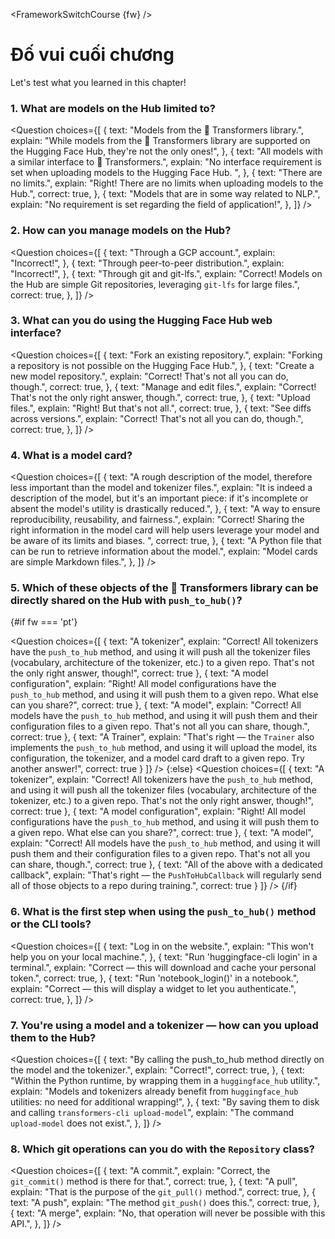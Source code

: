 <FrameworkSwitchCourse {fw} />

<!-- DISABLE-FRONTMATTER-SECTIONS -->

# Đố vui cuối chương

Let's test what you learned in this chapter!

### 1. What are models on the Hub limited to?

<Question
  choices={[
    {
      text: "Models from the 🤗 Transformers library.",
      explain:
        "While models from the 🤗 Transformers library are supported on the Hugging Face Hub, they're not the only ones!",
    },
    {
      text: "All models with a similar interface to 🤗 Transformers.",
      explain:
        "No interface requirement is set when uploading models to the Hugging Face Hub. ",
    },
    {
      text: "There are no limits.",
      explain: "Right! There are no limits when uploading models to the Hub.",
      correct: true,
    },
    {
      text: "Models that are in some way related to NLP.",
      explain: "No requirement is set regarding the field of application!",
    },
  ]}
/>

### 2. How can you manage models on the Hub?

<Question
  choices={[
    {
      text: "Through a GCP account.",
      explain: "Incorrect!",
    },
    {
      text: "Through peer-to-peer distribution.",
      explain: "Incorrect!",
    },
    {
      text: "Through git and git-lfs.",
      explain:
        "Correct! Models on the Hub are simple Git repositories, leveraging <code>git-lfs</code> for large files.",
      correct: true,
    },
  ]}
/>

### 3. What can you do using the Hugging Face Hub web interface?

<Question
  choices={[
    {
      text: "Fork an existing repository.",
      explain: "Forking a repository is not possible on the Hugging Face Hub.",
    },
    {
      text: "Create a new model repository.",
      explain: "Correct! That's not all you can do, though.",
      correct: true,
    },
    {
      text: "Manage and edit files.",
      explain: "Correct! That's not the only right answer, though.",
      correct: true,
    },
    {
      text: "Upload files.",
      explain: "Right! But that's not all.",
      correct: true,
    },
    {
      text: "See diffs across versions.",
      explain: "Correct! That's not all you can do, though.",
      correct: true,
    },
  ]}
/>

### 4. What is a model card?

<Question
  choices={[
    {
      text: "A rough description of the model, therefore less important than the model and tokenizer files.",
      explain:
        "It is indeed a description of the model, but it's an important piece: if it's incomplete or absent the model's utility is drastically reduced.",
    },
    {
      text: "A way to ensure reproducibility, reusability, and fairness.",
      explain:
        "Correct! Sharing the right information in the model card will help users leverage your model and be aware of its limits and biases. ",
      correct: true,
    },
    {
      text: "A Python file that can be run to retrieve information about the model.",
      explain: "Model cards are simple Markdown files.",
    },
  ]}
/>

### 5. Which of these objects of the 🤗 Transformers library can be directly shared on the Hub with `push_to_hub()`?

{#if fw === 'pt'}

<Question
	choices={[
		{
			text: "A tokenizer",
			explain: "Correct! All tokenizers have the <code>push_to_hub</code> method, and using it will push all the tokenizer files (vocabulary, architecture of the tokenizer, etc.) to a given repo. That's not the only right answer, though!",
            correct: true
		},
		{
			text: "A model configuration",
			explain: "Right! All model configurations have the <code>push_to_hub</code> method, and using it will push them to a given repo. What else can you share?",
            correct: true
		},
		{
			text: "A model",
			explain: "Correct! All models have the <code>push_to_hub</code> method, and using it will push them and their configuration files to a given repo. That's not all you can share, though.",
            correct: true
		},
        {
			text: "A Trainer",
			explain: "That's right — the <code>Trainer</code> also implements the <code>push_to_hub</code> method, and using it will upload the model, its configuration, the tokenizer, and a model card draft to a given repo. Try another answer!",
            correct: true
		}
	]}
/>
{:else}
<Question
	choices={[
		{
			text: "A tokenizer",
			explain: "Correct! All tokenizers have the <code>push_to_hub</code> method, and using it will push all the tokenizer files (vocabulary, architecture of the tokenizer, etc.) to a given repo. That's not the only right answer, though!",
            correct: true
		},
		{
			text: "A model configuration",
			explain: "Right! All model configurations have the <code>push_to_hub</code> method, and using it will push them to a given repo. What else can you share?",
            correct: true
		},
		{
			text: "A model",
			explain: "Correct! All models have the <code>push_to_hub</code> method, and using it will push them and their configuration files to a given repo. That's not all you can share, though.",
            correct: true
		},
		{
			text: "All of the above with a dedicated callback",
			explain: "That's right — the <code>PushToHubCallback</code> will regularly send all of those objects to a repo during training.",
            correct: true
		}
	]}
/>
{/if}

### 6. What is the first step when using the `push_to_hub()` method or the CLI tools?

<Question
  choices={[
    {
      text: "Log in on the website.",
      explain: "This won't help you on your local machine.",
    },
    {
      text: "Run 'huggingface-cli login' in a terminal.",
      explain: "Correct — this will download and cache your personal token.",
      correct: true,
    },
    {
      text: "Run 'notebook_login()' in a notebook.",
      explain: "Correct — this will display a widget to let you authenticate.",
      correct: true,
    },
  ]}
/>

### 7. You're using a model and a tokenizer — how can you upload them to the Hub?

<Question
  choices={[
    {
      text: "By calling the push_to_hub method directly on the model and the tokenizer.",
      explain: "Correct!",
      correct: true,
    },
    {
      text: "Within the Python runtime, by wrapping them in a <code>huggingface_hub</code> utility.",
      explain:
        "Models and tokenizers already benefit from <code>huggingface_hub</code> utilities: no need for additional wrapping!",
    },
    {
      text: "By saving them to disk and calling <code>transformers-cli upload-model</code>",
      explain: "The command <code>upload-model</code> does not exist.",
    },
  ]}
/>

### 8. Which git operations can you do with the `Repository` class?

<Question
  choices={[
    {
      text: "A commit.",
      explain:
        "Correct, the <code>git_commit()</code> method is there for that.",
      correct: true,
    },
    {
      text: "A pull",
      explain: "That is the purpose of the <code>git_pull()</code> method.",
      correct: true,
    },
    {
      text: "A push",
      explain: "The method <code>git_push()</code> does this.",
      correct: true,
    },
    {
      text: "A merge",
      explain: "No, that operation will never be possible with this API.",
    },
  ]}
/>

